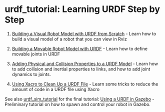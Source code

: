 # urdf_tutorial: Learning URDF Step by Step

 1. [Building a Visual Robot Model with URDF from Scratch](https://wiki.ros.org/urdf/Tutorials/Building%20a%20Visual%20Robot%20Model%20with%20URDF%20from%20Scratch) - Learn how to build a visual model of a robot that you can view in Rviz

 1. [Building a Movable Robot Model with URDF](https://wiki.ros.org/urdf/Tutorials/Building%20a%20Movable%20Robot%20Model%20with%20URDF) - Learn how to define movable joints in URDF

 1. [Adding Physical and Collision Properties to a URDF Model](https://wiki.ros.org/urdf/Tutorials/Adding%20Physical%20and%20Collision%20Properties%20to%20a%20URDF%20Model) - Learn how to add collision and inertial properties to links, and how to add joint dynamics to joints.

 1. [Using Xacro to Clean Up a URDF File](https://wiki.ros.org/urdf/Tutorials/Using%20Xacro%20to%20Clean%20Up%20a%20URDF%20File) - Learn some tricks to reduce the amount of code in a URDF file using Xacro

See also [urdf_sim_tutorial](https://github.com/ros/urdf_sim_tutorial) for the final tutorial: [Using a URDF in Gazebo](https://wiki.ros.org/urdf/Tutorials/Using%20a%20URDF%20in%20Gazebo) - Preliminary tutorial on how to spawn and control your robot in Gazebo.
